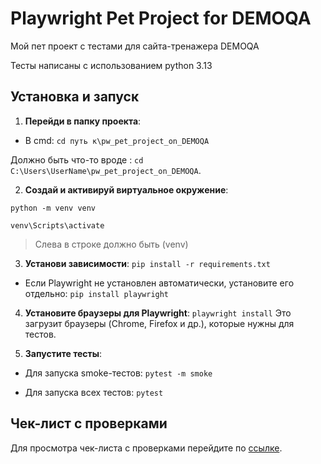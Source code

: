 # Playwright Pet Project for DEMOQA

Мой пет проект с тестами для сайта-тренажера DEMOQA

Тесты написаны с использованием python 3.13

## Установка и запуск

1. **Перейди в папку проекта**:

- В cmd:  `cd путь к\pw_pet_project_on_DEMOQA`

Должно быть что-то вроде : `cd C:\Users\UserName\pw_pet_project_on_DEMOQA`.

2. **Создай и активируй виртуальное окружение**:

`python -m venv venv`

`venv\Scripts\activate`

> Слева в строке должно быть (venv)

3. **Установи зависимости**:
   `pip install -r requirements.txt`

- Если Playwright не установлен автоматически, установите его отдельно:
  `pip install playwright`


4. **Установите браузеры для Playwright**:
   `playwright install`
   Это загрузит браузеры (Chrome, Firefox и др.), которые нужны для тестов.


5. **Запустите тесты**:

- Для запуска smoke-тестов:
  `pytest -m smoke`

- Для запуска всех тестов:
  `pytest`
  
## Чек-лист с проверками
Для просмотра чек-листа с проверками перейдите по [ссылке](https://docs.google.com/spreadsheets/d/1qLVzIyZvB2_evSFlhEFmePSKPTvBv_a805ZzSr8LY64/edit?usp=sharing).
